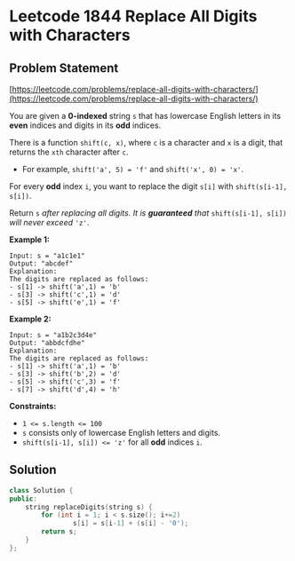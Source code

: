 # Leetcode 1844 Replace All Digits with Characters

## Problem Statement

[https://leetcode.com/problems/replace-all-digits-with-characters/](https://leetcode.com/problems/replace-all-digits-with-characters/)



You are given a **0-indexed** string `s` that has lowercase English letters in its **even** indices and digits in its **odd** indices.

There is a function `shift(c, x)`, where `c` is a character and `x` is a digit, that returns the `xth` character after `c`.

* For example, `shift('a', 5) = 'f'` and `shift('x', 0) = 'x'`.

For every **odd** index `i`, you want to replace the digit `s[i]` with `shift(s[i-1], s[i])`.

Return `s` _after replacing all digits. It is **guaranteed** that_ `shift(s[i-1], s[i])` _will never exceed_ `'z'`.

**Example 1:**

```text
Input: s = "a1c1e1"
Output: "abcdef"
Explanation: 
The digits are replaced as follows:
- s[1] -> shift('a',1) = 'b'
- s[3] -> shift('c',1) = 'd'
- s[5] -> shift('e',1) = 'f'
```

**Example 2:**

```text
Input: s = "a1b2c3d4e"
Output: "abbdcfdhe"
Explanation: 
The digits are replaced as follows:
- s[1] -> shift('a',1) = 'b'
- s[3] -> shift('b',2) = 'd'
- s[5] -> shift('c',3) = 'f'
- s[7] -> shift('d',4) = 'h'
```

**Constraints:**

* `1 <= s.length <= 100`
* `s` consists only of lowercase English letters and digits.
* `shift(s[i-1], s[i]) <= 'z'` for all **odd** indices `i`.

## Solution

```cpp
class Solution {
public:
    string replaceDigits(string s) {
        for (int i = 1; i < s.size(); i+=2)
                s[i] = s[i-1] + (s[i] - '0');
        return s;
    }
};
```

